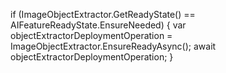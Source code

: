 if (ImageObjectExtractor.GetReadyState() == AIFeatureReadyState.EnsureNeeded)
{
    var objectExtractorDeploymentOperation = ImageObjectExtractor.EnsureReadyAsync();
    await objectExtractorDeploymentOperation;
}
